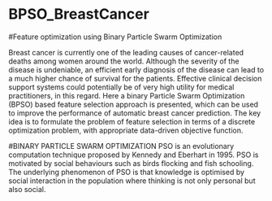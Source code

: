 # BPSO_BreastCancer
#Feature optimization using Binary Particle Swarm Optimization

Breast cancer is currently one of the leading causes of cancer-related deaths among women around the world. Although the severity of the disease is undeniable, an efficient early diagnosis of the disease can lead to a much higher chance of survival for the patients. Effective clinical decision support systems could potentially be of very high utility for medical practitioners, in this regard. Here a binary Particle Swarm Optimization (BPSO) based feature selection approach is presented, which can be used to improve the performance of automatic breast cancer prediction. The key idea is to formulate the problem of feature selection in terms of a discrete optimization problem, with appropriate data-driven objective function.

#BINARY PARTICLE SWARM OPTIMIZATION 
PSO is an evolutionary computation technique proposed by Kennedy and Eberhart in 1995. PSO is motivated by social  behaviours  such  as  birds  flocking  and  fish  schooling. The underlying phenomenon of PSO is that knowledge is optimised by social interaction in the population where thinking is not only personal but also social. 
